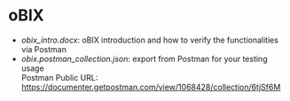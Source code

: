 # oBIX
-   *obix_intro.docx*: oBIX introduction and how to verify the functionalities via Postman
-   *obix.postman_collection.json*: export from Postman for your testing usage      
    Postman Public URL:  
    https://documenter.getpostman.com/view/1068428/collection/6tjSf6M
